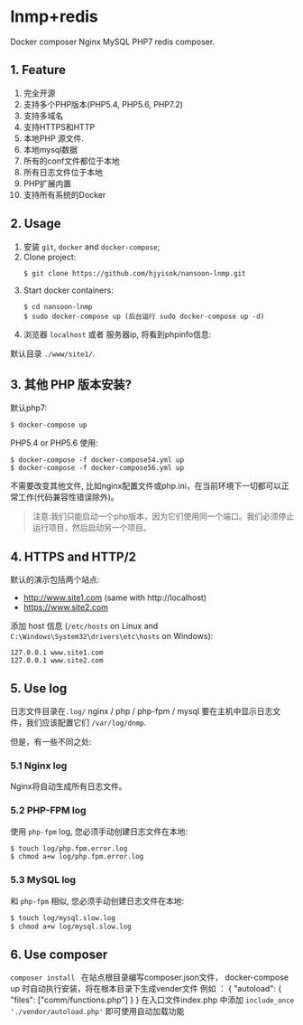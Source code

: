 # lnmp+redis
Docker composer Nginx MySQL PHP7 redis composer.

## 1. Feature
1. 完全开源
2. 支持多个PHP版本(PHP5.4, PHP5.6, PHP7.2)
3. 支持多域名
4. 支持HTTPS和HTTP
5. 本地PHP 源文件.
6. 本地mysql数据
7. 所有的conf文件都位于本地
8. 所有日志文件位于本地
9. PHP扩展内置
10. 支持所有系统的Docker

## 2. Usage
1. 安装 `git`, `docker` and `docker-compose`;
2. Clone project:
    ```
    $ git clone https://github.com/hjyisok/nansoon-lnmp.git
    ```
4. Start docker containers:
    ```
    $ cd nansoon-lnmp
    $ sudo docker-compose up (后台运行 sudo docker-compose up -d) 
    ```
5. 浏览器 `localhost` 或者 服务器ip, 将看到phpinfo信息:

默认目录 `./www/site1/`.

## 3. 其他 PHP 版本安装?
默认php7:
```
$ docker-compose up
```
PHP5.4 or PHP5.6 使用:
```
$ docker-compose -f docker-compose54.yml up
$ docker-compose -f docker-compose56.yml up
```
不需要改变其他文件, 比如nginx配置文件或php.ini，在当前环境下一切都可以正常工作(代码兼容性错误除外)。

> 注意:我们只能启动一个php版本，因为它们使用同一个端口。我们必须停止运行项目，然后启动另一个项目。

## 4. HTTPS and HTTP/2
默认的演示包括两个站点:
* http://www.site1.com (same with http://localhost)
* https://www.site2.com

添加 host 信息 (`/etc/hosts` on Linux and `C:\Windows\System32\drivers\etc\hosts` on Windows):
```
127.0.0.1 www.site1.com
127.0.0.1 www.site2.com
```

## 5. Use log
日志文件目录在`.log/` nginx / php / php-fpm / mysql 
要在主机中显示日志文件，我们应该配置它们 `/var/log/dnmp`.

但是，有一些不同之处:

### 5.1 Nginx log
Nginx将自动生成所有日志文件。

### 5.2 PHP-FPM log
使用 `php-fpm` log, 您必须手动创建日志文件在本地:
```bash
$ touch log/php.fpm.error.log
$ chmod a+w log/php.fpm.error.log
```
### 5.3 MySQL log
和 `php-fpm` 相似, 您必须手动创建日志文件在本地:
```bash
$ touch log/mysql.slow.log
$ chmod a+w log/mysql.slow.log
```

## 6. Use composer
`composer install `
在站点根目录编写composer.json文件，
docker-compose up 时自动执行安装，将在根本目录下生成vender文件
例如 ：
{
    "autoload": {
        "files": ["comm/functions.php"]
    }
}
在入口文件index.php 中添加 
` include_once './vendor/autoload.php' `
即可使用自动加载功能

